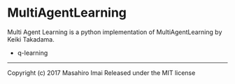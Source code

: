 # MultiAgentLearning
Multi Agent Learning is a python implementation of MultiAgentLearning by Keiki Takadama.

- q-learning

---
Copyright (c) 2017 Masahiro Imai
Released under the MIT license
